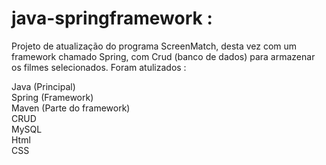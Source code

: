 # java-springframework :
<i class="fa-solid fa-code"></i>Projeto de atualização do programa ScreenMatch, desta vez com um framework chamado Spring, com Crud (banco de dados) para armazenar os filmes selecionados.
Foram atulizados :


Java (Principal) <br/>  <i class="fa-brands fa-java"></i>
Spring (Framework) <br/>
Maven (Parte do framework) <br/>
CRUD<br/>
MySQL<br/>
Html<br/>
CSS<br/>
